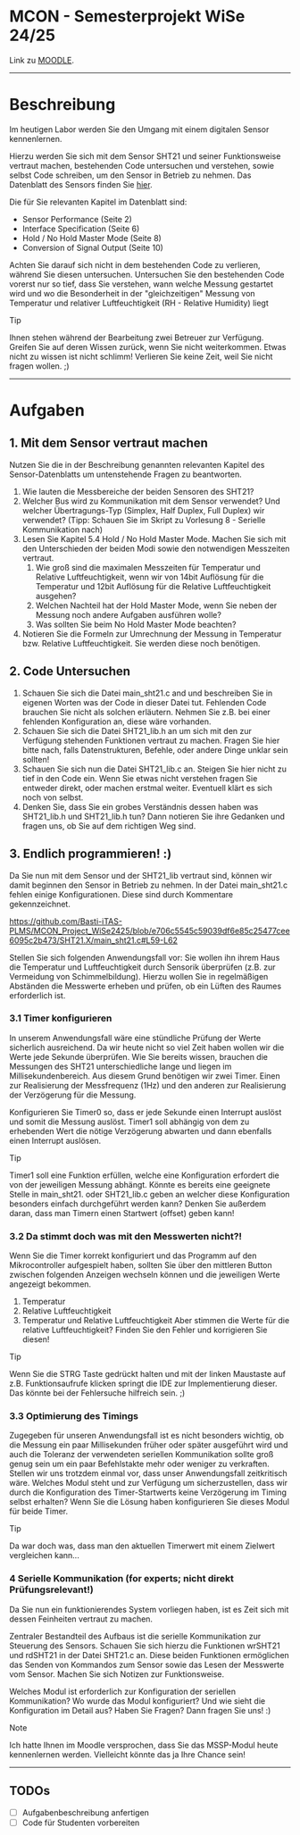 # MCON - Semesterprojekt WiSe 24/25
Link zu [MOODLE](https://www.moodle-thu.de).
___
# Beschreibung
Im heutigen Labor werden Sie den Umgang mit einem digitalen Sensor kennenlernen.

Hierzu werden Sie sich mit dem Sensor SHT21 und seiner Funktionsweise vertraut machen, bestehenden Code untersuchen und 
verstehen, sowie selbst Code schreiben, um den Sensor in Betrieb zu nehmen.
Das Datenblatt des Sensors finden Sie 
[hier](https://sensirion.com/media/documents/120BBE4C/63500094/Sensirion_Datasheet_Humidity_Sensor_SHT21.pdf).

Die für Sie relevanten Kapitel im Datenblatt sind:
  - Sensor Performance (Seite 2)
  - Interface Specification (Seite 6)
  - Hold / No Hold Master Mode (Seite 8)
  - Conversion of Signal Output (Seite 10)

Achten Sie darauf sich nicht in dem bestehenden Code zu verlieren, während Sie diesen untersuchen. Untersuchen Sie den
bestehenden Code vorerst nur so tief, dass Sie verstehen, wann welche Messung gestartet wird und wo die Besonderheit in
der "gleichzeitigen" Messung von Temperatur und relativer Luftfeuchtigkeit (RH - Relative Humidity) liegt

> [!TIP]
> Ihnen stehen während der Bearbeitung zwei Betreuer zur Verfügung. Greifen Sie auf deren Wissen zurück, wenn Sie nicht 
> weiterkommen. Etwas nicht zu wissen ist nicht schlimm! Verlieren Sie keine Zeit, weil Sie nicht fragen wollen. ;)

---
# Aufgaben
## 1. Mit dem Sensor vertraut machen
Nutzen Sie die in der Beschreibung genannten relevanten Kapitel des Sensor-Datenblatts um untenstehende Fragen zu
beantworten.
1. Wie lauten die Messbereiche der beiden Sensoren des SHT21?
2. Welcher Bus wird zu Kommunikation mit dem Sensor verwendet? Und welcher Übertragungs-Typ (Simplex, Half Duplex, 
Full Duplex) wir verwendet? (Tipp: Schauen Sie im Skript zu Vorlesung 8 - Serielle Kommunikation nach)
3. Lesen Sie Kapitel 5.4 Hold / No Hold Master Mode. Machen Sie sich mit den Unterschieden der beiden Modi sowie den
notwendigen Messzeiten vertraut. 
   1. Wie groß sind die maximalen Messzeiten für Temperatur und Relative Luftfeuchtigkeit, wenn wir von 14bit Auflösung
   für die Temperatur und 12bit Auflösung für die Relative Luftfeuchtigkeit ausgehen?
   2. Welchen Nachteil hat der Hold Master Mode, wenn Sie neben der Messung noch andere Aufgaben ausführen wolle?
   3. Was sollten Sie beim No Hold Master Mode beachten?
4. Notieren Sie die Formeln zur Umrechnung der Messung in Temperatur bzw. Relative Luftfeuchtigkeit. Sie werden diese
noch benötigen.

## 2. Code Untersuchen
1. Schauen Sie sich die Datei main_sht21.c and und beschreiben Sie in eigenen Worten was der Code in dieser Datei tut.
Fehlenden Code brauchen Sie nicht als solchen erläutern. Nehmen Sie z.B. bei einer fehlenden Konfiguration an, diese 
wäre vorhanden.
2. Schauen Sie sich die Datei SHT21_lib.h an um sich mit den zur Verfügung stehenden Funktionen vertraut zu machen.
Fragen Sie hier bitte nach, falls Datenstrukturen, Befehle, oder andere Dinge unklar sein sollten!
3. Schauen Sie sich nun die Datei SHT21_lib.c an. Steigen Sie hier nicht zu tief in den Code ein. Wenn Sie etwas nicht
verstehen fragen Sie entweder direkt, oder machen erstmal weiter. Eventuell klärt es sich noch von selbst.
4. Denken Sie, dass Sie ein grobes Verständnis dessen haben was SHT21_lib.h und SHT21_lib.h tun? Dann notieren Sie ihre
Gedanken und fragen uns, ob Sie auf dem richtigen Weg sind.

## 3. Endlich programmieren! :)
Da Sie nun mit dem Sensor und der SHT21_lib vertraut sind, können wir damit beginnen den Sensor in Betrieb zu nehmen.
In der Datei main_sht21.c fehlen einige Konfigurationen. Diese sind durch Kommentare gekennzeichnet.

https://github.com/Basti-iTAS-PLMS/MCON_Project_WiSe2425/blob/e706c5545c59039df6e85c25477cee6095c2b473/SHT21.X/main_sht21.c#L59-L62

Stellen Sie sich folgenden Anwendungsfall vor:
Sie wollen ihn ihrem Haus die Temperatur und Luftfeuchtigkeit durch Sensorik überprüfen (z.B. zur Vermeidung von 
Schimmelbildung). Hierzu wollen Sie in regelmäßigen Abständen die Messwerte erheben und prüfen, ob ein Lüften des Raumes
erforderlich ist.

### 3.1 Timer konfigurieren 
In unserem Anwendungsfall wäre eine stündliche Prüfung der Werte sicherlich ausreichend. Da wir heute nicht so viel Zeit
haben wollen wir die Werte jede Sekunde überprüfen.
Wie Sie bereits wissen, brauchen die Messungen des SHT21 unterschiedliche lange und liegen im Millisekundenbereich. Aus
diesem Grund benötigen wir zwei Timer. Einen zur Realisierung der Messfrequenz (1Hz) und den anderen zur Realisierung
der Verzögerung für die Messung.

Konfigurieren Sie Timer0 so, dass er jede Sekunde einen Interrupt auslöst und somit die Messung auslöst.
Timer1 soll abhängig von dem zu erhebenden Wert die nötige Verzögerung abwarten und dann ebenfalls einen Interrupt
auslösen. 
>[!TIP]
> Timer1 soll eine Funktion erfüllen, welche eine Konfiguration erfordert die von der jeweiligen Messung abhängt.
> Könnte es bereits eine geeignete Stelle in main_sht21. oder SHT21_lib.c geben an welcher diese Konfiguration besonders
> einfach durchgeführt werden kann?
> Denken Sie außerdem daran, dass man Timern einen Startwert (offset) geben kann!

### 3.2 Da stimmt doch was mit den Messwerten nicht?!
Wenn Sie die Timer korrekt konfiguriert und das Programm auf den Mikrocontroller aufgespielt haben, sollten Sie über 
den mittleren Button zwischen folgenden Anzeigen wechseln können und die jeweiligen Werte angezeigt bekommen.
1. Temperatur
2. Relative Luftfeuchtigkeit
3. Temperatur und Relative Luftfeuchtigkeit
Aber stimmen die Werte für die relative Luftfeuchtigkeit? Finden Sie den Fehler und korrigieren Sie diesen!
>[!TIP]
> Wenn Sie die STRG Taste gedrückt halten und mit der linken Maustaste auf z.B. Funktionsaufrufe klicken springt die IDE
> zur Implementierung dieser. Das könnte bei der Fehlersuche hilfreich sein. ;)

### 3.3 Optimierung des Timings
Zugegeben für unseren Anwendungsfall ist es nicht besonders wichtig, ob die Messung ein paar Millisekunden früher oder 
später ausgeführt wird und auch die Toleranz der verwendeten seriellen Kommunikation sollte groß genug sein um ein paar
Befehlstakte mehr oder weniger zu verkraften.
Stellen wir uns trotzdem einmal vor, dass unser Anwendungsfall zeitkritisch wäre. Welches Modul steht und zur Verfügung
um sicherzustellen, dass wir durch die Konfiguration des Timer-Startwerts keine Verzögerung im Timing selbst erhalten?
Wenn Sie die Lösung haben konfigurieren Sie dieses Modul für beide Timer.
>[!TIP]
> Da war doch was, dass man den aktuellen Timerwert mit einem Zielwert vergleichen kann...

### 4 Serielle Kommunikation (for experts; nicht direkt Prüfungsrelevant!)
Da Sie nun ein funktionierendes System vorliegen haben, ist es Zeit sich mit dessen Feinheiten vertraut zu machen.

Zentraler Bestandteil des Aufbaus ist die serielle Kommunikation zur Steuerung des Sensors. Schauen Sie sich hierzu die
Funktionen wrSHT21 und rdSHT21 in der Datei SHT21.c an. Diese beiden Funktionen ermöglichen das Senden von Kommandos zum
Sensor sowie das Lesen der Messwerte vom Sensor. Machen Sie sich Notizen zur Funktionsweise. 

Welches Modul ist erforderlich zur Konfiguration der seriellen Kommunikation? Wo wurde das Modul konfiguriert? Und wie
sieht die Konfiguration im Detail aus?
Haben Sie Fragen? Dann fragen Sie uns! :)

>[!NOTE]
> Ich hatte Ihnen im Moodle versprochen, dass Sie das MSSP-Modul heute kennenlernen werden. Vielleicht könnte das ja 
> Ihre Chance sein!

___
## TODOs
  - [ ] Aufgabenbeschreibung anfertigen
  - [ ] Code für Studenten vorbereiten
